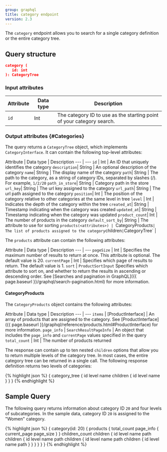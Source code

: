 ```yaml
---
group: graphql
title: category endpoint
version: 2.3
---
```


The `category` endpoint allows you to search for a single category definition or the entire category tree.

## Query structure

``` json
category (
   id: int
): CategoryTree
```

### Input attributes

Attribute | Data type | Description
--- | --- | ---
`id` | Int | The category ID to use as the starting point of your category search.

### Output attributes {#Categories}

The query returns a `CategoryTree` object, which implements `CategoryInterface`. It can contain the following top-level attributes:

Attribute | Data type | Description
--- | ---
`id` | Int | An ID that uniquely identifies the category
`description`| String | An optional description of the category
`name`| String | The display name of the category
`path`| String | The path to the category, as a string of category IDs, separated by slashes (/). For example, `1/2/20`
`path_in_store`| String | Category path in the store
`url_key`| String | The url key assigned to the category
`url_path`| String | The url path assigned to the category
`position`| Int | The position of the category relative to other categories at the same level in tree
`level` | Int | Indicates the depth of the category within the tree
`created_at`| String | Timestamp indicating when the category was created
`updated_at`| String | Timestamp indicating when the category was updated
`product_count`| Int | The number of products in the category
`default_sort_by`| String | The attribute to use for sorting
`products(<attributes>) | `CategoryProducts` | The list of products assigned to the category
`children` | `CategoryTree` |

The `products` attribute can contain the following attributes:

Attribute | Data type | Description
--- | ---
`pageSize` | Int | Specifies the maximum number of results to return at once. This attribute is optional. The default value is 20.
`currentPage` | Int |  Specifies which page of results to return. The default value is 1.
`sort` | `ProductSortInput` Specifies which attribute to sort on, and whether to return the results in ascending or descending order. See [Searches and pagination in GraphQL]({{ page.baseurl }}/graphql/search-pagination.html) for more information.

#### CategoryProducts

The `CategoryProducts` object contains the following attributes:

Attribute | Data type | Description
--- | ---
`items` | [ProductInterface] | An array of products that are assigned to the category. See [ProductInterface]({{ page.baseurl }}/graphql/reference/products.html#ProductInterface) for more information.
`page_info` | `SearchResultPageInfo` | An object that includes the `page_info` and `currentPage` values specified in the query
`total_count` | Int | The number of products returned


The response can contain up to ten nested `children` options that allow you to return multiple levels of the category tree. In most cases, the entire category tree can be returned in a single call. The following response definition returns two levels of categories:

{% highlight json %}
{
  category_tree {
    id
    level
    name
    children {
      id
      level
      name
    }
  }
}
{% endhighlight %}

## Sample Query

The following query returns information about category ID `20` and four levels of subcategories. In the sample data, category ID `20` is assigned to the "Women" category.

{% highlight json %}
{
  category(id: 20) {
    products {
      total_count
      page_info {
        current_page
        page_size
      }
    }
    children_count
    children {
        id
        level
        name
        path
        children {
          id
          level
          name
          path
          children {
            id
            level
            name
            path
            children {
              id
              level
              name
              path
            }
          }
        }
      }
  }
}
{% endhighlight %}
